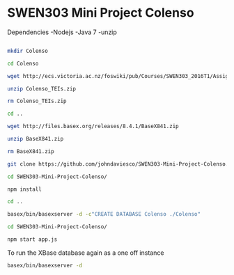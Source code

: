 # SWEN303 Mini Project Colenso

Dependencies
  -Nodejs
  -Java 7
  -unzip

```sh

mkdir Colenso

cd Colenso

wget http://ecs.victoria.ac.nz/foswiki/pub/Courses/SWEN303_2016T1/Assignments/Colenso_TEIs.zip

unzip Colenso_TEIs.zip

rm Colenso_TEIs.zip

cd ..

wget http://files.basex.org/releases/8.4.1/BaseX841.zip

unzip BaseX841.zip

rm BaseX841.zip

git clone https://github.com/johndaviesco/SWEN303-Mini-Project-Colenso.git

cd SWEN303-Mini-Project-Colenso/

npm install

cd ..

basex/bin/basexserver -d -c"CREATE DATABASE Colenso ./Colenso"

cd SWEN303-Mini-Project-Colenso/

npm start app.js
```
To run the XBase database again as a one off instance
```sh
basex/bin/basexserver -d
```
